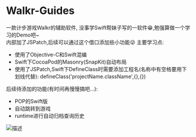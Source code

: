 # Walkr-Guides
一款计步游戏Walkr的辅助软件, 没事学Swift帮妹子写的一软件😁,勉强算做一个学习的Demo吧~<br>
内部加了JSPatch,后续可以通过这个借口添加些小功能😜
主要学习点:
- 使用了Objective-C和Swift混编
- Swift下CocoaPod的Masonry(SnapKit)自动布局
- 使用了JSPatch,Swift下DefineClass时需要添加工程名(名称中有空格要用下划线代替):
defineClass('projectName.className',{},{})

后续待添加的功能(有时间再慢慢搞吧...):
- POP的Swift版
- 自动跳转到游戏
- runtime进行自动归档查询历史

![描述](example.gif)


